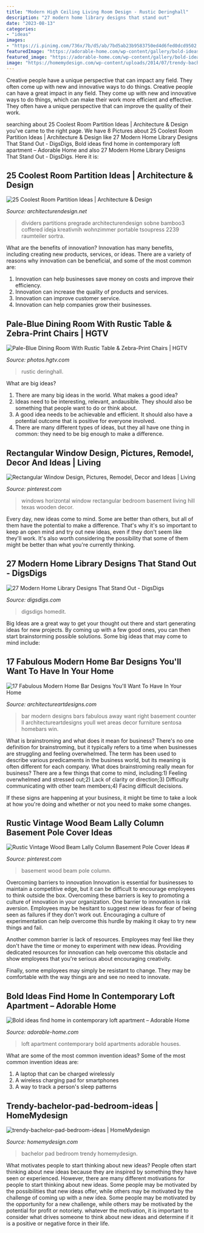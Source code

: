 ```yaml
---
title: "Modern High Ceiling Living Room Design - Rustic Deringhall"
description: "27 modern home library designs that stand out"
date: "2023-08-13"
categories:
- "ideas"
images:
- "https://i.pinimg.com/736x/7b/d5/ab/7bd5ab23b9583750ed4d6fed0dcd9502.jpg"
featuredImage: "https://adorable-home.com/wp-content/gallery/bold-ideas-find-home-in-contemporary-loft-apartment-sofia/contemporary-loft-apartment-3.jpg"
featured_image: "https://adorable-home.com/wp-content/gallery/bold-ideas-find-home-in-contemporary-loft-apartment-sofia/contemporary-loft-apartment-3.jpg"
image: "https://homemydesign.com/wp-content/uploads/2014/07/trendy-bachelor-pad-bedroom-ideas.jpg"
---
```



Creative people have a unique perspective that can impact any field. They often come up with new and innovative ways to do things.
Creative people can have a great impact in any field. They come up with new and innovative ways to do things, which can make their work more efficient and effective. They often have a unique perspective that can improve the quality of their work.

	

		
searching about 25 Coolest Room Partition Ideas | Architecture &amp; Design you've came to the right page. We have 8 Pictures about 25 Coolest Room Partition Ideas | Architecture &amp; Design like 27 Modern Home Library Designs That Stand Out - DigsDigs, Bold ideas find home in contemporary loft apartment – Adorable Home and also 27 Modern Home Library Designs That Stand Out - DigsDigs. Here it is:
		
    
## 25 Coolest Room Partition Ideas | Architecture &amp; Design

<img loading=lazy src="https://cdn.architecturendesign.net/wp-content/uploads/2014/08/2239.jpg" onerror="this.onerror=null;this.src='https://tse1.mm.bing.net/th?id=OIP.ecpa_7Gskj2Q6siJYP2MYQAAAA&amp;pid=15.1';" alt="25 Coolest Room Partition Ideas | Architecture &amp; Design">

_Source: architecturendesign.net_

>dividers partitions pregrade architecturendesign sobne bamboo3 coffered ideja kreativnih wohnzimmer portable tsoupress 2239 raumteiler sortra. 

	

What are the benefits of innovation?
Innovation has many benefits, including creating new products, services, or ideas. There are a variety of reasons why innovation can be beneficial, and some of the most common are: 
1. Innovation can help businesses save money on costs and improve their efficiency.
2. Innovation can increase the quality of products and services.
3. Innovation can improve customer service.
4. Innovation can help companies grow their businesses.

    
## Pale-Blue Dining Room With Rustic Table &amp; Zebra-Print Chairs | HGTV

<img loading=lazy src="https://hgtvhome.sndimg.com/content/dam/images/hgtv/fullset/2017/8/15/1/IO_Suzanne-Childress_Historic-Hiking-Lodge_3.jpg.rend.hgtvcom.966.1449.suffix/1502819182037.jpeg" onerror="this.onerror=null;this.src='https://tse4.mm.bing.net/th?id=OIP.rYKYRGKqfN-2GfvGCf8_eQHaLH&amp;pid=15.1';" alt="Pale-Blue Dining Room With Rustic Table &amp; Zebra-Print Chairs | HGTV">

_Source: photos.hgtv.com_

>rustic deringhall. 

	

What are big ideas?
1. There are many big ideas in the world. What makes a good idea?
2. Ideas need to be interesting, relevant, andausible. They should also be something that people want to do or think about.
3. A good idea needs to be achievable and efficient. It should also have a potential outcome that is positive for everyone involved.
4. There are many different types of ideas, but they all have one thing in common: they need to be big enough to make a difference.

    
## Rectangular Window Design, Pictures, Remodel, Decor And Ideas | Living

<img loading=lazy src="https://i.pinimg.com/736x/24/41/86/24418621d29005b67b8f2a267f43c336--bedroom-wooden-floor-basement-windows.jpg" onerror="this.onerror=null;this.src='https://tse2.mm.bing.net/th?id=OIP.YzvCv3z_SoAspkjCXKPHZQHaJ4&amp;pid=15.1';" alt="Rectangular Window Design, Pictures, Remodel, Decor and Ideas | Living">

_Source: pinterest.com_

>windows horizontal window rectangular bedroom basement living hill texas wooden decor. 

	

Every day, new ideas come to mind. Some are better than others, but all of them have the potential to make a difference. That's why it's so important to keep an open mind and try out new ideas, even if they don't seem like they'll work. It's also worth considering the possibility that some of them might be better than what you're currently thinking.

    
## 27 Modern Home Library Designs That Stand Out - DigsDigs

<img loading=lazy src="https://www.digsdigs.com/photos/modern-home-library-designs-that-stand-out-8-554x831.jpg" onerror="this.onerror=null;this.src='https://tse2.mm.bing.net/th?id=OIP.nUkysiGgl_0xemjhzFaxJQHaLH&amp;pid=15.1';" alt="27 Modern Home Library Designs That Stand Out - DigsDigs">

_Source: digsdigs.com_

>digsdigs homedit. 

	

Big Ideas are a great way to get your thought out there and start generating ideas for new projects. By coming up with a few good ones, you can then start brainstorming possible solutions. Some big ideas that may come to mind include: 

    
## 17 Fabulous Modern Home Bar Designs You&#039;ll Want To Have In Your Home

<img loading=lazy src="https://www.architectureartdesigns.com/wp-content/uploads/2016/06/17-Fabulous-Modern-Home-Bar-Designs-Youll-Want-To-Have-In-Your-Home-Right-Away-5.jpg" onerror="this.onerror=null;this.src='https://tse1.mm.bing.net/th?id=OIP.aTnOXmowrYedEX8Fwy6deAHaNS&amp;pid=15.1';" alt="17 Fabulous Modern Home Bar Designs You&#039;ll Want To Have In Your Home">

_Source: architectureartdesigns.com_

>bar modern designs bars fabulous away want right basement counter ll architectureartdesigns youll wet areas decor furniture sentosa homebars win. 

	

What is brainstroming and what does it mean for business?
There's no one definition for brainstroming, but it typically refers to a time when businesses are struggling and feeling overwhelmed. The term has been used to describe various predicaments in the business world, but its meaning is often different for each company. 
What does brainstroming really mean for business? There are a few things that come to mind, including:1) Feeling overwhelmed and stressed out;2) Lack of clarity or direction;3) Difficulty communicating with other team members;4) Facing difficult decisions. 

If these signs are happening at your business, it might be time to take a look at how you're doing and whether or not you need to make some changes.

    
## Rustic Vintage Wood Beam Lally Column Basement Pole Cover Ideas #

<img loading=lazy src="https://i.pinimg.com/736x/7b/d5/ab/7bd5ab23b9583750ed4d6fed0dcd9502.jpg" onerror="this.onerror=null;this.src='https://tse1.mm.bing.net/th?id=OIP.lB7pPDwHefau5iZOSkKbOQAAAA&amp;pid=15.1';" alt="Rustic Vintage Wood Beam Lally Column Basement Pole Cover Ideas #">

_Source: pinterest.com_

>basement wood beam pole column. 

	

Overcoming barriers to innovation
Innovation is essential for businesses to maintain a competitive edge, but it can be difficult to encourage employees to think outside the box. Overcoming these barriers is key to promoting a culture of innovation in your organization.
One barrier to innovation is risk aversion. Employees may be hesitant to suggest new ideas for fear of being seen as failures if they don't work out. Encouraging a culture of experimentation can help overcome this hurdle by making it okay to try new things and fail.

Another common barrier is lack of resources. Employees may feel like they don't have the time or money to experiment with new ideas. Providing dedicated resources for innovation can help overcome this obstacle and show employees that you're serious about encouraging creativity.

Finally, some employees may simply be resistant to change. They may be comfortable with the way things are and see no need to innovate.

    
## Bold Ideas Find Home In Contemporary Loft Apartment – Adorable Home

<img loading=lazy src="https://adorable-home.com/wp-content/gallery/bold-ideas-find-home-in-contemporary-loft-apartment-sofia/contemporary-loft-apartment-3.jpg" onerror="this.onerror=null;this.src='https://tse2.mm.bing.net/th?id=OIP.GPuHx796BRxa5s8vGGNUtgHaLH&amp;pid=15.1';" alt="Bold ideas find home in contemporary loft apartment – Adorable Home">

_Source: adorable-home.com_

>loft apartment contemporary bold apartments adorable houses. 

	

What are some of the most common invention ideas?
Some of the most common invention ideas are: 
1. A laptop that can be charged wirelessly
2. A wireless charging pad for smartphones
3. A way to track a person's sleep patterns

    
## Trendy-bachelor-pad-bedroom-ideas | HomeMydesign

<img loading=lazy src="https://homemydesign.com/wp-content/uploads/2014/07/trendy-bachelor-pad-bedroom-ideas.jpg" onerror="this.onerror=null;this.src='https://tse4.mm.bing.net/th?id=OIP.o6IYbyaTNRpUjBTE_60R6AHaKt&amp;pid=15.1';" alt="trendy-bachelor-pad-bedroom-ideas | HomeMydesign">

_Source: homemydesign.com_

>bachelor pad bedroom trendy homemydesign. 

	

What motivates people to start thinking about new ideas?
People often start thinking about new ideas because they are inspired by something they have seen or experienced. However, there are many different motivations for people to start thinking about new ideas. Some people may be motivated by the possibilities that new ideas offer, while others may be motivated by the challenge of coming up with a new idea. Some people may be motivated by the opportunity for a new challenge, while others may be motivated by the potential for profit or notoriety. whatever the motivation, it is important to consider what drives someone to think about new ideas and determine if it is a positive or negative force in their life.

